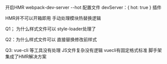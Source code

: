 开启HMR
webpack-dev-server --hot
配置文件
devServer：{
    hot: true
}
插件

HMR并不可以开箱即用
手动处理模块热替换逻辑

Q1； 为什么样式文件可以
style-loader处理了

Q2：为什么样式文件可以
直接替换修改前样式

Q3: vue-cli 等工具没有处理
JS文件复杂没有逻辑
vuecli有固定格式标准
脚手架集成了HMR解决方案

